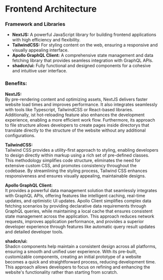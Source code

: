 # Frontend Architecture

### **Framework and Libraries**

- **NextJS:** A powerful JavaScript library for building frontend applications with high efficiency and flexibility.
- **TailwindCSS:** For styling content on the web, ensuring a responsive and visually appealing interface.
- **Apollo GraphQL Client:** A comprehensive state management and data fetching library that provides seamless integration with GraphQL APIs.
- **shadcn/ui:** Fully functional and designed components for a cohesive and intuitive user interface.

### **Benefits:**

**NextJS:** <br>
By pre-rendering content and optimizing assets, NextJS delivers faster website load times and improves performance. It also integrates seamlessly with tools like Typescript, TailwindCSS or React-based libraries. Additionally, ist hot-reloading feature also enhances the development experience, enabling a more efficient work flow. Furthermore, its approach to file structure allows developers to create pages inside directorys that translate directly to the structure of the website without any additional configurations. 

**TailwindCSS:** <br>
Tailwind CSS provides a utility-first approach to styling, enabling developers to design directly within markup using a rich set of pre-defined classes. This methodology simplifies code structure, eliminates the need for extensive custom CSS, and promotes consistency throughout the codebase. By streamlining the styling process, Tailwind CSS enhances responsiveness and ensures visually appealing, maintainable designs.

**Apollo GraphQL Client:** <br>
It provides a powerful data management solution that seamlessly integrates with GraphQL APIs, offering features like intelligent caching, real-time updates, and optimistic UI updates. Apollo Client simplifies complex data fetching scenarios by providing declarative data requirements through GraphQL queries, while maintaining a local cache that ensures consistent state management across the application. This approach reduces network requests, improves application performance, and provides a superior developer experience through features like automatic query result updates and detailed developer tools.

**shadcn/ui:** <br>
Shadcn components help maintain a consistent design across all platforms, ensuring a smooth and unified user experience. With its pre-built, customizable components, creating an initial prototype of a website becomes a quick and straightforward process, reducing development time. This approach allows developers to focus on refining and enhancing the website's functionality rather than starting from scratch.
